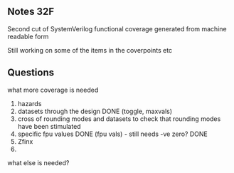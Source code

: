 Notes 32F
--------

Second cut of SystemVerilog functional coverage generated from machine readable form

Still working on some of the items in the coverpoints etc

Questions
--------
what more coverage is needed

1) hazards
2) datasets through the design DONE (toggle, maxvals)
3) cross of rounding modes and datasets
	to check that rounding modes have been stimulated
4) specific fpu values DONE (fpu vals) - still needs -ve zero? DONE
5) Zfinx
6) 

what else is needed?
